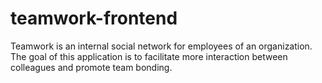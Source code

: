 # teamwork-frontend
Teamwork is an ​internal social network for employees of an organization. The goal of this application is to facilitate more interaction between colleagues and promote team bonding.
